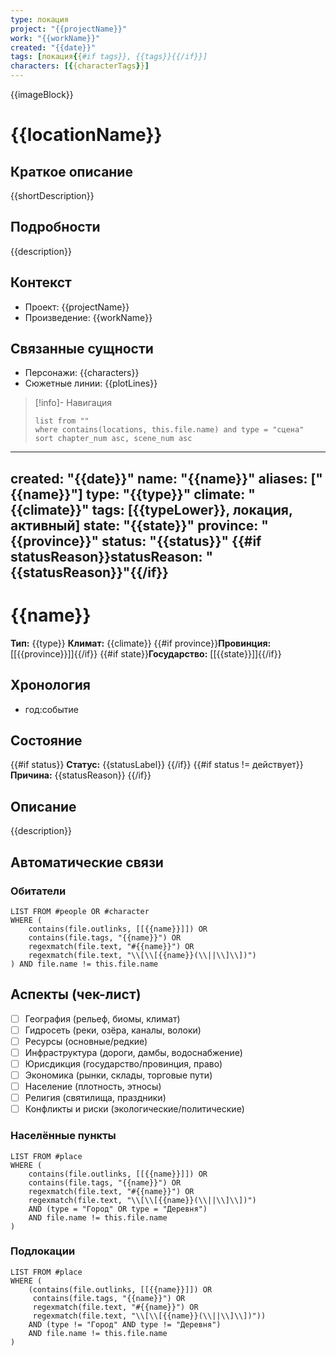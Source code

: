 ```yaml
---
type: локация
project: "{{projectName}}"
work: "{{workName}}"
created: "{{date}}"
tags: [локация{{#if tags}}, {{tags}}{{/if}}]
characters: [{{characterTags}}]
---
```

{{imageBlock}}

# {{locationName}}

## Краткое описание
{{shortDescription}}

## Подробности
{{description}}

## Контекст
- Проект: {{projectName}}
- Произведение: {{workName}}

## Связанные сущности
- Персонажи: {{characters}}
- Сюжетные линии: {{plotLines}}

> [!info]- Навигация
> ```dataview
> list from ""
> where contains(locations, this.file.name) and type = "сцена"
> sort chapter_num asc, scene_num asc
> ```

---
created: "{{date}}"
name: "{{name}}"
aliases: ["{{name}}"]
type: "{{type}}"
climate: "{{climate}}"
tags: [{{typeLower}}, локация, активный]
state: "{{state}}"
province: "{{province}}"
status: "{{status}}"
{{#if statusReason}}statusReason: "{{statusReason}}"{{/if}}
---

# {{name}}

**Тип:** {{type}}
**Климат:** {{climate}}
{{#if province}}**Провинция:** [[{{province}}]]{{/if}}
{{#if state}}**Государство:** [[{{state}}]]{{/if}}

## Хронология
- год:событие

## Состояние

{{#if status}}
**Статус:** {{statusLabel}}
{{/if}}
{{#if status != действует}}
**Причина:** {{statusReason}}
{{/if}}

## Описание

{{description}}

## Автоматические связи

### Обитатели

```dataview
LIST FROM #people OR #character
WHERE (
    contains(file.outlinks, [[{{name}}]]) OR
    contains(file.tags, "{{name}}") OR
    regexmatch(file.text, "#{{name}}") OR
    regexmatch(file.text, "\\[\\[{{name}}(\\||\\]\\])")
) AND file.name != this.file.name
```

## Аспекты (чек-лист)

- [ ] География (рельеф, биомы, климат)
- [ ] Гидросеть (реки, озёра, каналы, волоки)
- [ ] Ресурсы (основные/редкие)
- [ ] Инфраструктура (дороги, дамбы, водоснабжение)
- [ ] Юрисдикция (государство/провинция, право)
- [ ] Экономика (рынки, склады, торговые пути)
- [ ] Население (плотность, этносы)
- [ ] Религия (святилища, праздники)
- [ ] Конфликты и риски (экологические/политические)

### Населённые пункты

```dataview
LIST FROM #place
WHERE (
    contains(file.outlinks, [[{{name}}]]) OR
    contains(file.tags, "{{name}}") OR
    regexmatch(file.text, "#{{name}}") OR
    regexmatch(file.text, "\\[\\[{{name}}(\\||\\]\\])")
    AND (type = "Город" OR type = "Деревня")
    AND file.name != this.file.name
)
```

### Подлокации

```dataview
LIST FROM #place
WHERE (
    (contains(file.outlinks, [[{{name}}]]) OR
     contains(file.tags, "{{name}}") OR
     regexmatch(file.text, "#{{name}}") OR
     regexmatch(file.text, "\\[\\[{{name}}(\\||\\]\\])"))
    AND (type != "Город" AND type != "Деревня")
    AND file.name != this.file.name
)
```
